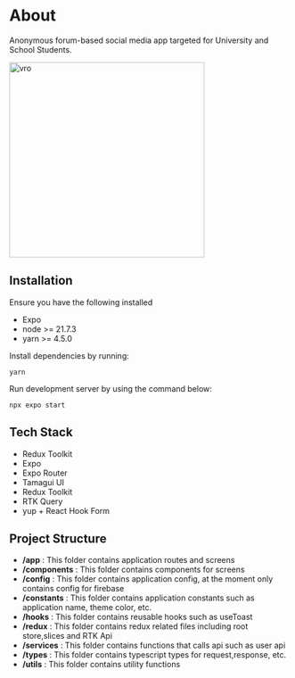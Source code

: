 # About

Anonymous forum-based social media app targeted for University and School Students. 

<img  src="https://i.redd.it/pa049v3v4tfc1.jpeg"  alt="vro"  width="350"/>

## Installation

Ensure you have the following installed
- Expo
- node >= 21.7.3
- yarn >= 4.5.0 

Install dependencies by running:
```
yarn
```

Run development server by using the command below:
```
npx expo start
```

## Tech Stack

- Redux Toolkit
- Expo
- Expo Router
- Tamagui UI
- Redux Toolkit
- RTK Query
- yup + React Hook Form

## Project Structure

+ **/app** : This folder contains application routes and screens
+ **/components** : This folder contains components for screens
+ **/config** : This folder contains application config, at the moment only contains config for firebase
+ **/constants** : This folder contains application constants such as application name, theme color, etc.
+ **/hooks** : This folder contains reusable hooks such as useToast
+ **/redux** : This folder contains redux related files including root store,slices and RTK Api
+ **/services** : This folder contains functions that calls api such as user api
+ **/types** : This folder contains typescript types for request,response, etc.
+ **/utils** : This folder contains utility functions



